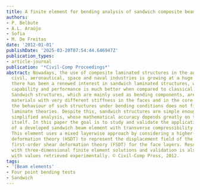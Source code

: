 ```yaml
---
title: A finite element for bending analysis of sandwich composite beams
authors:
- P. Belbute
- A.L. Araújo
- Sofia
- M. De Freitas
date: '2012-01-01'
publishDate: '2025-03-20T07:54:44.646947Z'
publication_types:
- article-journal
publication: '*Civil-Comp Proceedings*'
abstract: Nowadays, the use of composite laminated structures in the automobile, railroad,
  civil, aeronautical, space and naval industries is growing at a huge rate. Recently,
  there has been a renewed interest in sandwich laminated structures, whose bending
  capability and performance is much better when compared to classical laminates.
  Sandwich structures, which are mainly used as bending components, are formed by
  materials with very different stiffness in the faces and in the core. Therefore
  the behaviour of such structures under bending conditions does not fit the classical
  laminate theories. Despite this, sandwich structures are simple enough to allow
  simplified analysis, whose mathematical accuracy depends greatly on the structure
  itself. In this paper the goal is to study and validate the application in bending
  of a developed sandwich beam element with transverse compressibility of the core.
  This element uses a mixed layerwise approach by considering a higher-order shear
  deformation theory (HSDT) to represent the displacement field of the core and a
  first-order shear deformation theory (FSDT) for the face layers. Results are compared
  with three-dimensional finite element solutions and validation is also conducted
  with values retrieved experimentally. © Civil-Comp Press, 2012.
tags:
- '[Beam elements'
- Four point bending tests
- Sandwich
---
```

